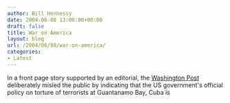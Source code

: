 ```yaml
---
author: Bill Hennessy
date: 2004-06-08 13:00:00+00:00
draft: false
title: War on America
layout: blog
url: /2004/06/08/war-on-america/
categories:
- Latest
---
```


In a front page story supported by an editorial, the [Washington Post](https://www.washingtonpost.com/) deliberately misled the public by indicating that the US government's official policy on torture of terrorists at Guantanamo Bay, Cuba is 
